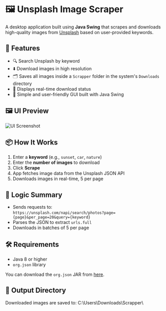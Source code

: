 # 🖼️ Unsplash Image Scraper

A desktop application built using **Java Swing** that scrapes and downloads high-quality images from [Unsplash](https://unsplash.com) based on user-provided keywords.

## 🚀 Features

- 🔍 Search Unsplash by keyword
- ⬇️ Download images in high resolution
- 🗂️ Saves all images inside a `Scrapper` folder in the system's `Downloads` directory
- 📄 Displays real-time download status
- 📸 Simple and user-friendly GUI built with Java Swing

## 🖼️ UI Preview

![UI Screenshot](screenshot.png) <!-- Replace with your actual screenshot file name -->

## 📦 How It Works

1. Enter a **keyword** (e.g., `sunset`, `car`, `nature`)
2. Enter the **number of images** to download
3. Click **Scrape**
4. App fetches image data from the Unsplash JSON API
5. Downloads images in real-time, 5 per page

## 🧠 Logic Summary

- Sends requests to:  
  `https://unsplash.com/napi/search/photos?page={page}&per_page=20&query={keyword}`
- Parses the JSON to extract `urls.full`
- Downloads in batches of 5 per page

## 🛠️ Requirements

- Java 8 or higher
- `org.json` library

You can download the `org.json` JAR from [here](https://mvnrepository.com/artifact/org.json/json).

## 💾 Output Directory

Downloaded images are saved to: C:\Users<YourUsername>\Downloads\Scrapper\

